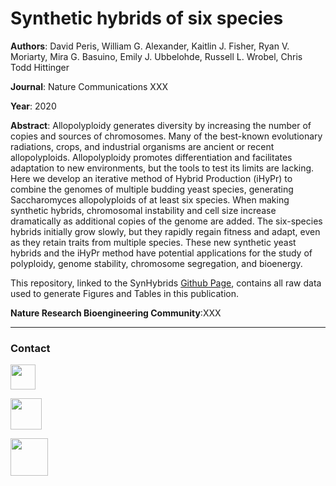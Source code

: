 # Synthetic hybrids of six species
**Authors**: David Peris, William G. Alexander, Kaitlin J. Fisher, Ryan V. Moriarty, Mira G. Basuino, Emily J. Ubbelohde, Russell L. Wrobel, Chris Todd Hittinger

**Journal**: Nature Communications XXX

**Year**: 2020

**Abstract**: Allopolyploidy generates diversity by increasing the number of copies and sources of chromosomes. Many of the best-known evolutionary radiations, crops, and industrial organisms are ancient or recent allopolyploids. Allopolyploidy promotes differentiation and facilitates adaptation to new environments, but the tools to test its limits are lacking. Here we develop an iterative method of Hybrid Production (iHyPr) to combine the genomes of multiple budding yeast species, generating Saccharomyces allopolyploids of at least six species. When making synthetic hybrids, chromosomal instability and cell size increase dramatically as additional copies of the genome are added. The six-species hybrids initially grow slowly, but they rapidly regain fitness and adapt, even as they retain traits from multiple species. These new synthetic yeast hybrids and the iHyPr method have potential applications for the study of polyploidy, genome stability, chromosome segregation, and bioenergy.

This repository, linked to the SynHybrids [Github Page](https://perisd.github.io/SynHybrids/ "SynHybrids Webpage"), contains all raw data used to generate Figures and Tables in this publication. 

**Nature Research Bioengineering Community**:XXX

***

### Contact

[<img src="http://1000logos.net/wp-content/uploads/2017/03/LinkedIn-Logo.png" width="40"/>](https://goo.gl/xglg8H)

[<img src="http://www.stickpng.com/assets/images/580b57fcd9996e24bc43c53e.png" width="50"/>](https://goo.gl/OS0O2F)

[<img src="https://www.uv.es/perisnav/images/Mitogression.png" width="60"/>](https://www.uv.es/perisnav/)
